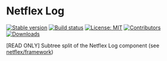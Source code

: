 # Netflex Log

<a href="https://packagist.org/packages/netflex/log"><img src="https://img.shields.io/packagist/v/netflex/log?label=stable" alt="Stable version"></a>
<a href="https://github.com/netflex-sdk/framework/actions/workflows/split_monorepo.yaml"><img src="https://github.com/netflex-sdk/framework/actions/workflows/split_monorepo.yaml/badge.svg" alt="Build status"></a>
<a href="https://opensource.org/licenses/MIT"><img src="https://img.shields.io/github/license/netflex-sdk/log.svg" alt="License: MIT"></a>
<a href="https://github.com/netflex-sdk/log/graphs/contributors"><img src="https://img.shields.io/github/contributors/netflex-sdk/log.svg?color=green" alt="Contributors"></a>
<a href="https://packagist.org/packages/netflex/log/stats"><img src="https://img.shields.io/packagist/dm/netflex/log" alt="Downloads"></a>

[READ ONLY] Subtree split of the Netflex Log component (see [netflex/framework](https://github.con/netflex-sdk/framework))